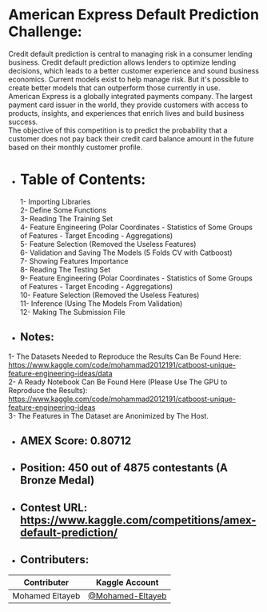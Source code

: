 # American Express Default Prediction Challenge: 
Credit default prediction is central to managing risk in a consumer lending business. Credit default prediction allows lenders to optimize lending decisions, 
which leads to a better customer experience and sound business economics. Current models exist to help manage risk. 
But it's possible to create better models that can outperform those currently in use.
<br />American Express is a globally integrated payments company. The largest payment card issuer in the world, 
they provide customers with access to products, insights, and experiences that enrich lives and build business success.
<br />The objective of this competition is to predict the probability that a customer does not pay back their 
credit card balance amount in the future based on their monthly customer profile.

* # Table of Contents:
  1- Importing Libraries
<br />  2- Define Some Functions
<br />  3- Reading The Training Set
<br />  4- Feature Engineering (Polar Coordinates - Statistics of Some Groups of Features - Target Encoding - Aggregations)
<br />  5- Feature Selection (Removed the Useless Features)
<br />  6- Validation and Saving The Models (5 Folds CV with Catboost)
<br />  7- Showing Features Importance
<br />  8- Reading The Testing Set
<br />  9- Feature Engineering (Polar Coordinates - Statistics of Some Groups of Features - Target Encoding - Aggregations)
<br />  10- Feature Selection (Removed the Useless Features)
<br />  11- Inference (Using The Models From Validation)
<br />  12- Making The Submission File

* ## Notes: 
1- The Datasets Needed to Reproduce the Results Can Be Found Here:
<br />https://www.kaggle.com/code/mohammad2012191/catboost-unique-feature-engineering-ideas/data
<br />2- A Ready Notebook Can Be Found Here (Please Use The GPU to Reproduce the Results):
<br />https://www.kaggle.com/code/mohammad2012191/catboost-unique-feature-engineering-ideas
<br />3- The Features in The Dataset are Anonimized by The Host.
* ## AMEX Score: 0.80712
* ## Position: 450 out of 4875 contestants (A Bronze Medal)
* ## Contest URL: https://www.kaggle.com/competitions/amex-default-prediction/
* ## Contributers:
Contributer | Kaggle Account
--- | ---
Mohamed Eltayeb | [@Mohamed-Eltayeb](https://www.kaggle.com/mohammad2012191)
